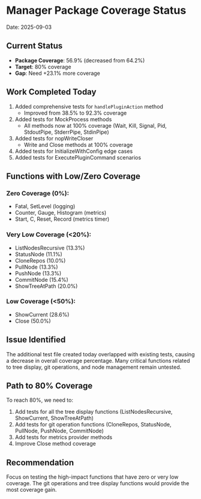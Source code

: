 # Manager Package Coverage Status
Date: 2025-09-03

## Current Status
- **Package Coverage**: 56.9% (decreased from 64.2%)
- **Target**: 80% coverage
- **Gap**: Need +23.1% more coverage

## Work Completed Today
1. Added comprehensive tests for `handlePluginAction` method
   - Improved from 38.5% to 92.3% coverage
2. Added tests for MockProcess methods
   - All methods now at 100% coverage (Wait, Kill, Signal, Pid, StdoutPipe, StderrPipe, StdinPipe)
3. Added tests for nopWriteCloser
   - Write and Close methods at 100% coverage
4. Added tests for InitializeWithConfig edge cases
5. Added tests for ExecutePluginCommand scenarios

## Functions with Low/Zero Coverage
### Zero Coverage (0%):
- Fatal, SetLevel (logging)
- Counter, Gauge, Histogram (metrics)
- Start, C, Reset, Record (metrics timer)

### Very Low Coverage (<20%):
- ListNodesRecursive (13.3%)
- StatusNode (11.1%)
- CloneRepos (10.0%)
- PullNode (13.3%)
- PushNode (13.3%)
- CommitNode (15.4%)
- ShowTreeAtPath (20.0%)

### Low Coverage (<50%):
- ShowCurrent (28.6%)
- Close (50.0%)

## Issue Identified
The additional test file created today overlapped with existing tests, causing a decrease in overall coverage percentage. Many critical functions related to tree display, git operations, and node management remain untested.

## Path to 80% Coverage
To reach 80%, we need to:
1. Add tests for all the tree display functions (ListNodesRecursive, ShowCurrent, ShowTreeAtPath)
2. Add tests for git operation functions (CloneRepos, StatusNode, PullNode, PushNode, CommitNode)
3. Add tests for metrics provider methods
4. Improve Close method coverage

## Recommendation
Focus on testing the high-impact functions that have zero or very low coverage. The git operations and tree display functions would provide the most coverage gain.